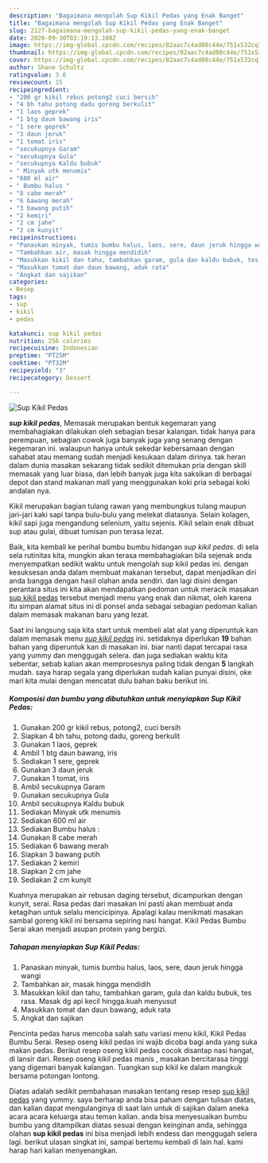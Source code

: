 ```yaml
---
description: "Bagaimana mengolah Sup Kikil Pedas yang Enak Banget"
title: "Bagaimana mengolah Sup Kikil Pedas yang Enak Banget"
slug: 2127-bagaimana-mengolah-sup-kikil-pedas-yang-enak-banget
date: 2020-09-30T03:19:13.108Z
image: https://img-global.cpcdn.com/recipes/82aac7c4ad08c44e/751x532cq70/sup-kikil-pedas-foto-resep-utama.jpg
thumbnail: https://img-global.cpcdn.com/recipes/82aac7c4ad08c44e/751x532cq70/sup-kikil-pedas-foto-resep-utama.jpg
cover: https://img-global.cpcdn.com/recipes/82aac7c4ad08c44e/751x532cq70/sup-kikil-pedas-foto-resep-utama.jpg
author: Shane Schultz
ratingvalue: 3.6
reviewcount: 15
recipeingredient:
- "200 gr kikil rebus potong2 cuci bersih"
- "4 bh tahu potong dadu goreng berkulit"
- "1 laos geprek"
- "1 btg daun bawang iris"
- "1 sere geprek"
- "3 daun jeruk"
- "1 tomat iris"
- "secukupnya Garam"
- "secukupnya Gula"
- "secukupnya Kaldu bubuk"
- " Minyak utk menumis"
- "600 ml air"
- " Bumbu halus "
- "8 cabe merah"
- "6 bawang merah"
- "3 bawang putih"
- "2 kemiri"
- "2 cm jahe"
- "2 cm kunyit"
recipeinstructions:
- "Panaskan minyak, tumis bumbu halus, laos, sere, daun jeruk hingga wangi"
- "Tambahkan air, masak hingga mendidih"
- "Masukkan kikil dan tahu, tambahkan garam, gula dan kaldu bubuk, tes rasa. Masak dg api kecil hingga.kuah menyusut"
- "Masukkan tomat dan daun bawang, aduk rata"
- "Angkat dan sajikan"
categories:
- Resep
tags:
- sup
- kikil
- pedas

katakunci: sup kikil pedas 
nutrition: 256 calories
recipecuisine: Indonesian
preptime: "PT25M"
cooktime: "PT32M"
recipeyield: "3"
recipecategory: Dessert

---
```



![Sup Kikil Pedas](https://img-global.cpcdn.com/recipes/82aac7c4ad08c44e/751x532cq70/sup-kikil-pedas-foto-resep-utama.jpg)

<b><i>sup kikil pedas</i></b>, Memasak merupakan bentuk kegemaran yang membahagiakan dilakukan oleh sebagian besar kalangan. tidak hanya para perempuan, sebagian cowok juga banyak juga yang senang dengan kegemaran ini. walaupun hanya untuk sekedar kebersamaan dengan sahabat atau memang sudah menjadi kesukaan dalam dirinya. tak heran dalam dunia masakan sekarang tidak sedikit ditemukan pria dengan skill memasak yang luar biasa, dan lebih banyak juga kita saksikan di berbagai depot dan stand makanan mall yang menggunakan koki pria sebagai koki andalan nya.

Kikil merupakan bagian tulang rawan yang membungkus tulang maupun jari-jari kaki sapi tanpa bulu-bulu yang melekat diatasnya. Selain kolagen, kikil sapi juga mengandung selenium, yaitu sejenis. Kikil selain enak dibuat sup atau gulai, dibuat tumisan pun terasa lezat.

Baik, kita kembali ke perihal bumbu bumbu hidangan <i>sup kikil pedas</i>. di sela sela rutinitas kita, mungkin akan terasa membahagiakan bila sejenak anda menyempatkan sedikit waktu untuk mengolah sup kikil pedas ini. dengan kesuksesan anda dalam membuat makanan tersebut, dapat menjadikan diri anda bangga dengan hasil olahan anda sendiri. dan lagi disini dengan perantara situs ini kita akan mendapatkan pedoman untuk meracik masakan <u>sup kikil pedas</u> tersebut menjadi menu yang enak dan nikmat, oleh karena itu simpan alamat situs ini di ponsel anda sebagai sebagian pedoman kalian dalam memasak makanan baru yang lezat.


Saat ini langsung saja kita start untuk membeli alat alat yang diperuntuk kan dalam memasak menu <u><i>sup kikil pedas</i></u> ini. setidaknya diperlukan <b>19</b> bahan bahan yang diperuntuk kan di masakan ini. biar nanti dapat tercapai rasa yang yummy dan menggugah selera. dan juga sediakan waktu kita sebentar, sebab kalian akan memprosesnya paling tidak dengan <b>5</b> langkah mudah. saya harap segala yang diperlukan sudah kalian punyai disini, oke mari kita mulai dengan mencatat dulu bahan baku berikut ini.

<!--inarticleads1-->

##### Komposisi dan bumbu yang dibutuhkan untuk menyiapkan Sup Kikil Pedas:

1. Gunakan 200 gr kikil rebus, potong2, cuci bersih
1. Siapkan 4 bh tahu, potong dadu, goreng berkulit
1. Gunakan 1 laos, geprek
1. Ambil 1 btg daun bawang, iris
1. Sediakan 1 sere, geprek
1. Gunakan 3 daun jeruk
1. Gunakan 1 tomat, iris
1. Ambil secukupnya Garam
1. Gunakan secukupnya Gula
1. Ambil secukupnya Kaldu bubuk
1. Sediakan  Minyak utk menumis
1. Sediakan 600 ml air
1. Sediakan  Bumbu halus :
1. Gunakan 8 cabe merah
1. Sediakan 6 bawang merah
1. Siapkan 3 bawang putih
1. Sediakan 2 kemiri
1. Siapkan 2 cm jahe
1. Sediakan 2 cm kunyit


Kuahnya merupakan air rebusan daging tersebut, dicampurkan dengan kunyit, serai. Rasa pedas dari masakan ini pasti akan membuat anda ketagihan untuk selalu mencicipinya. Apalagi kalau menikmati masakan sambal goreng kikil ini bersama sepiring nasi hangat. Kikil Pedas Bumbu Serai akan menjadi asupan protein yang bergizi. 

<!--inarticleads2-->

##### Tahapan menyiapkan Sup Kikil Pedas:

1. Panaskan minyak, tumis bumbu halus, laos, sere, daun jeruk hingga wangi
1. Tambahkan air, masak hingga mendidih
1. Masukkan kikil dan tahu, tambahkan garam, gula dan kaldu bubuk, tes rasa. Masak dg api kecil hingga.kuah menyusut
1. Masukkan tomat dan daun bawang, aduk rata
1. Angkat dan sajikan


Pencinta pedas harus mencoba salah satu variasi menu kikil, Kikil Pedas Bumbu Serai. Resep oseng kikil pedas ini wajib dicoba bagi anda yang suka makan pedas. Berikut resep oseng kikil pedas cocok disantap nasi hangat, di lansir dari. Resep oseng kikil pedas manis , masakan bercitarasa tinggi yang digemari banyak kalangan. Tuangkan sup kikil ke dalam mangkuk bersama potongan lontong. 

Diatas adalah sedikit pembahasan masakan tentang resep resep <u>sup kikil pedas</u> yang yummy. saya berharap anda bisa paham dengan tulisan diatas, dan kalian dapat mengulanginya di saat lain untuk di sajikan dalam aneka acara acara keluarga atau teman kalian. anda bisa menyesuaikan bumbu bumbu yang ditampilkan diatas sesuai dengan keinginan anda, sehingga olahan <b>sup kikil pedas</b> ini bisa menjadi lebih endess dan menggugah selera lagi. berikut ulasan singkat ini, sampai bertemu kembali di lain hal. kami harap hari kalian menyenangkan.
